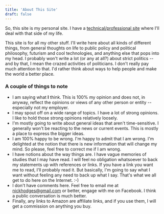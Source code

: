 ```yaml
---
title: 'About This Site'
draft: false
---
```


So, this site is my personal site. I have a [technical/professional site](https://nickhodges.dev) where I'll deal with that side of my life.

This site is for all my other stuff. I'll write here about all kinds of different things, from general thoughts on life to public policy and political philosophy, futurism and cool technologies, and anything else that pops into my head. I probably won't write a lot (or any at all?) about strict politics -- and by that, I mean the crazed activities of politicians. I don't really pay much attention to that. I'd rather think about ways to help people and make the world a better place.

### A couple of things to note

- I am saying what **I** think. This is 100% my opinion and does not, in anyway, reflect the opinions or views of any other person or entity -- especially not my employer.
- I may spout off on a wide range of topics. I have a lot of strong opinions. I like to hold those strong opinions relatively loosely.
- I'm mostly going to write about general ideas that aren't time-sensitive. I generally won't be reacting to the news or current events. This is mostly a place to express the bigger ideas.
- I am 100% happy to be wrong. I'm happy to admit that I am wrong. I'm delighted at the notion that there is new information that will change my mind. So please, feel free to correct me if I am wrong.
- I have notions about the way things are. I have vague memories of studies that I may have read. I will feel no obligation whatsoever to back my statements up with references or links. If you have a link you want me to read, I'll probably read it. But basically, I'm going to say what I want without feeling any need to back up what I say. That's what we all get to do here on the Internet. :-)
- I don't have comments here. Feel free to email me at [nickhodges@gmail.com](mailto:nickhodges@gmail.com) or better, engage with me on Facebook. I think a public conversation is much better.
- Finally, any links to Amazon are affiliate links, and if you use them, I will get a commission on anything you buy.
